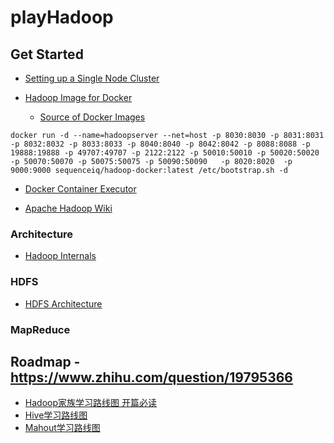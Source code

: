 # playHadoop

## Get Started
- [Setting up a Single Node Cluster](http://hadoop.apache.org/docs/current/hadoop-project-dist/hadoop-common/SingleCluster.html)

- [Hadoop Image for Docker](https://hub.docker.com/r/sequenceiq/hadoop-docker/)
  - [Source of Docker Images](https://github.com/sequenceiq/hadoop-docker/blob/2.7.1/Dockerfile#L103)
```
docker run -d --name=hadoopserver --net=host -p 8030:8030 -p 8031:8031 -p 8032:8032 -p 8033:8033 -p 8040:8040 -p 8042:8042 -p 8088:8088 -p 19888:19888 -p 49707:49707 -p 2122:2122 -p 50010:50010 -p 50020:50020 -p 50070:50070 -p 50075:50075 -p 50090:50090   -p 8020:8020  -p 9000:9000 sequenceiq/hadoop-docker:latest /etc/bootstrap.sh -d
```

- [Docker Container Executor](https://hadoop.apache.org/docs/r2.7.2/hadoop-yarn/hadoop-yarn-site/DockerContainerExecutor.html)

- [Apache Hadoop Wiki](https://wiki.apache.org/hadoop/)

### Architecture
- [Hadoop Internals](http://ercoppa.github.io/HadoopInternals/)


### HDFS
- [HDFS Architecture](https://www.edureka.co/blog/apache-hadoop-hdfs-architecture/)

### MapReduce

## Roadmap - https://www.zhihu.com/question/19795366
- [Hadoop家族学习路线图 开篇必读](https://link.zhihu.com/?target=http%3A//blog.fens.me/hadoop-family-roadmap/)
- [Hive学习路线图](https://link.zhihu.com/?target=http%3A//blog.fens.me/hadoop-hive-roadmap/)
- [Mahout学习路线图](https://link.zhihu.com/?target=http%3A//blog.fens.me/hadoop-mahout-roadmap/)
